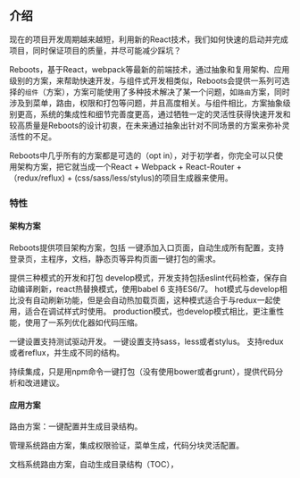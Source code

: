 ## 介绍

现在的项目开发周期越来越短，利用新的React技术，我们如何快速的启动并完成项目，同时保证项目的质量，并尽可能减少踩坑？

Reboots，基于React，webpack等最新的前端技术，通过抽象和复用架构、应用级别的方案，来帮助快速开发，与组件式开发相类似，Reboots会提供一系列可选择的`组件`（方案），方案可能使用了多种技术解决了某一个问题，如`路由`方案，同时涉及到菜单，路由，权限和打包等问题，并且高度相关。与组件相比，方案抽象级别更高，系统的集成性和细节完善度更高，通过牺牲一定的灵活性获得快速开发和较高质量是Reboots的设计初衷，在未来通过抽象出针对不同场景的方案来弥补灵活性的不足。

Reboots中几乎所有的方案都是可选的（opt in），对于初学者，你完全可以只使用架构方案，把它就当成一个React + Webpack + React-Router + （redux/reflux) + (css/sass/less/stylus)的项目生成器来使用。

### 特性

#### 架构方案
Reboots提供项目架构方案，包括
一键添加入口页面，自动生成所有配置，支持登录页，主程序，文档，静态页等异构页面一键打包的需求。

提供三种模式的开发和打包
develop模式，开发支持包括eslint代码检查，保存自动编译刷新，react热替换模式，使用babel 6 支持ES6/7。
hot模式与develop相比没有自动刷新功能，但是会自动热加载页面，这种模式适合于与redux一起使用，适合在调试样式时使用。
production模式，也develop模式相比，更注重性能，使用了一系列优化器如代码压缩。

一键设置支持测试驱动开发。
一键设置支持sass，less或者stylus。
支持redux或者reflux，并生成不同的结构。

持续集成，只是用npm命令一键打包（没有使用bower或者grunt），提供代码分析和改进建议。

#### 应用方案
路由方案：一键配置并生成目录结构。

管理系统路由方案，集成权限验证，菜单生成，代码分块灵活配置。

文档系统路由方案，自动生成目录结构（TOC），


